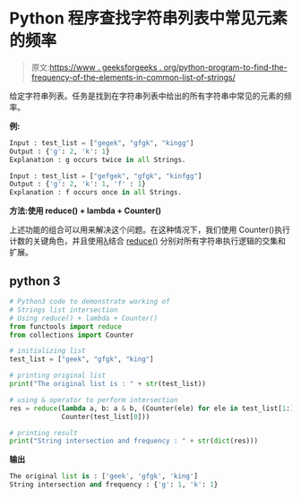 # Python 程序查找字符串列表中常见元素的频率

> 原文:[https://www . geeksforgeeks . org/python-program-to-find-the-frequency-of-the-elements-in-common-list-of-strings/](https://www.geeksforgeeks.org/python-program-to-find-the-frequency-of-the-elements-which-are-common-in-a-list-of-strings/)

给定字符串列表。任务是找到在字符串列表中给出的所有字符串中常见的元素的频率。

**例:**

```py
Input : test_list = ["gegek", "gfgk", "kingg"]
Output : {'g': 2, 'k': 1}
Explanation : g occurs twice in all Strings.

Input : test_list = ["gefgek", "gfgk", "kinfgg"]
Output : {'g': 2, 'k': 1, 'f' : 1}
Explanation : f occurs once in all Strings.
```

**方法:使用 reduce() + lambda + Counter()**

上述功能的组合可以用来解决这个问题。在这种情况下，我们使用 Counter()执行计数的关键角色，并且使用[λ](https://www.geeksforgeeks.org/python-lambda-anonymous-functions-filter-map-reduce/)结合 [reduce()](https://www.geeksforgeeks.org/reduce-in-python/) 分别对所有字符串执行逻辑的交集和扩展。

## python 3

```py
# Python3 code to demonstrate working of
# Strings list intersection
# Using reduce() + lambda + Counter()
from functools import reduce
from collections import Counter

# initializing list
test_list = ["geek", "gfgk", "king"]

# printing original list
print("The original list is : " + str(test_list))

# using & operator to perform intersection
res = reduce(lambda a, b: a & b, (Counter(ele) for ele in test_list[1:]),
             Counter(test_list[0]))

# printing result
print("String intersection and frequency : " + str(dict(res)))
```

**输出**

```py
The original list is : ['geek', 'gfgk', 'king']
String intersection and frequency : {'g': 1, 'k': 1}
```